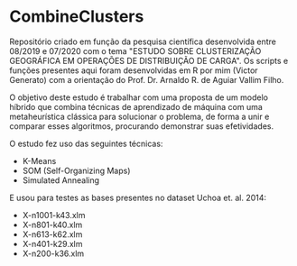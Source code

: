 # CombineClusters

Repositório criado em função da pesquisa científica desenvolvida entre 08/2019 e 07/2020 com o tema "ESTUDO SOBRE CLUSTERIZAÇÃO GEOGRÁFICA EM OPERAÇÕES DE
DISTRIBUIÇÃO DE CARGA".
Os scripts e funções presentes aqui foram desenvolvidas em R por mim (Victor Generato) com a orientação do Prof. Dr. Arnaldo R. de Aguiar Vallim Filho.

O objetivo deste estudo é trabalhar com uma proposta de um modelo híbrido que combina técnicas de aprendizado de máquina com uma metaheurística clássica para solucionar o problema, de forma a unir e comparar esses algoritmos, procurando demonstrar suas efetividades.

O estudo fez uso das seguintes técnicas:
- K-Means
- SOM (Self-Organizing Maps)
- Simulated Annealing

E usou para testes as bases presentes no dataset Uchoa et. al. 2014:
- X-n1001-k43.xlm
- X-n801-k40.xlm
- X-n613-k62.xlm
- X-n401-k29.xlm
- X-n200-k36.xlm
